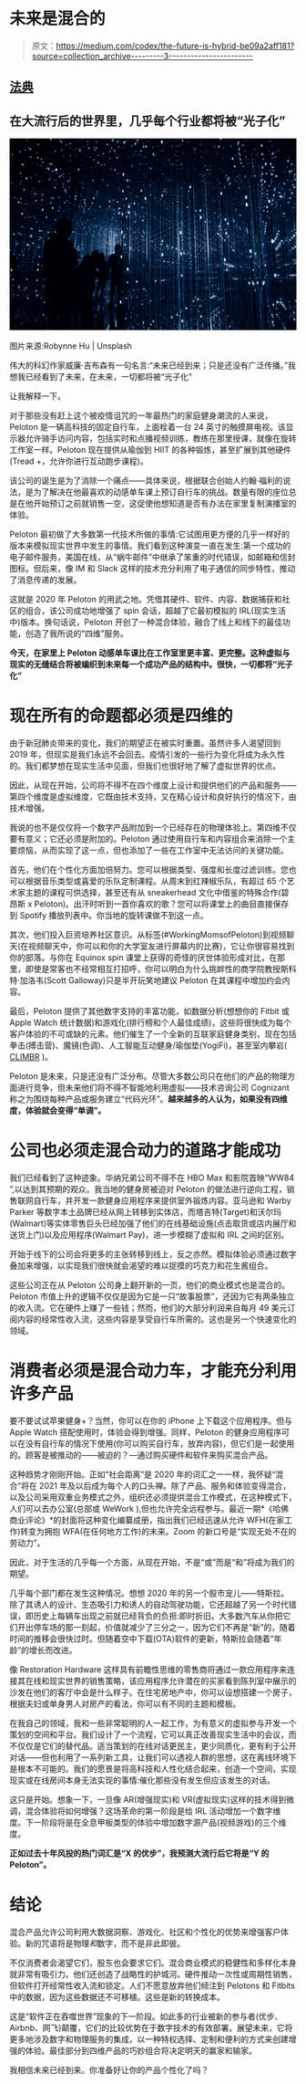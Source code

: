 # 未来是混合的

> 原文：<https://medium.com/codex/the-future-is-hybrid-be09a2aff181?source=collection_archive---------3----------------------->

## [法典](http://medium.com/codex)

## **在大流行后的世界里，几乎每个行业都将被“光子化”**

![](img/2a5924ab3ac56abcad604a14eeb0f198.png)

图片来源:Robynne Hu | Unsplash

伟大的科幻作家威廉·吉布森有一句名言:“未来已经到来；只是还没有广泛传播。”我想我已经看到了未来，在未来，一切都将被“光子化”

让我解释一下。

对于那些没有赶上这个被疫情诅咒的一年最热门的家庭健身潮流的人来说，Peloton 是一辆高科技的固定自行车，上面栓着一台 24 英寸的触摸屏电视。该显示器允许骑手访问内容，包括实时和点播视频训练，教练在那里授课，就像在旋转工作室一样。Peloton 现在提供从瑜伽到 HIIT 的各种锻炼，甚至扩展到其他硬件(Tread +，允许你进行互动跑步课程)。

该公司的诞生是为了消除一个痛点——具体来说，根据联合创始人约翰·福利的说法，是为了解决在他最喜欢的动感单车课上预订自行车的挑战。数量有限的座位总是在他开始预订之前就销售一空，这促使他想知道是否有办法在家里复制演播室的体验。

Peloton 最初做了大多数第一代技术所做的事情:它试图用更方便的几乎一样好的版本来模拟现实世界中发生的事情。我们看到这种演变一直在发生:第一个成功的电子邮件服务，美国在线，从“蜗牛邮件”中继承了笨重的时代错误，如邮箱和信封图标。但后来，像 IM 和 Slack 这样的技术充分利用了电子通信的同步特性，推动了消息传递的发展。

这就是 2020 年 Peloton 的用武之地。凭借其硬件、软件、内容、数据捕获和社区的组合，该公司成功地增强了 spin 会话，超越了它最初模拟的 IRL(现实生活中)版本。换句话说，Peloton 开创了一种混合体验，融合了线上和线下的最佳功能，创造了我所说的“四维”服务。

**今天，在家里上 Peloton 动感单车课比在工作室里更丰富、更完整。这种虚拟与现实的无缝结合将被编织到未来每一个成功产品的结构中。很快，一切都将“光子化”**

# 现在所有的命题都必须是四维的

由于新冠肺炎带来的变化，我们的期望正在被实时重置。虽然许多人渴望回到 2019 年，但现实是我们永远不会回去。疫情引发的一些行为变化将成为永久性的。我们都梦想在现实生活中见面，但我们也很好地了解了虚拟世界的优点。

因此，从现在开始，公司将不得不在四个维度上设计和提供他们的产品和服务——第四个维度是虚拟维度，它既由技术支持，又在精心设计和良好执行的情况下，由技术增强。

我说的也不是仅仅将一个数字产品附加到一个已经存在的物理体验上。第四维不仅要有意义；它还必须是附加的。Peloton 通过使用自行车和内容组合来消除一个主要烦恼，从而实现了这一点，但也添加了一些在工作室中无法访问的关键功能。

首先，他们在个性化方面加倍努力。您可以根据类型、强度和长度过滤训练。您也可以根据音乐类型或喜爱的乐队定制课程。从周末到红辣椒乐队，有超过 65 个艺术家主题的课程可供选择，甚至还有从 sneakerhead 文化中借鉴的特殊合作(碧昂斯 x Peloton)。出汗时听到一首你喜欢的歌？您可以将课堂上的曲目直接保存到 Spotify 播放列表中。你当地的旋转课做不到这一点。

其次，他们投入巨资培养社区意识。从标签(#WorkingMomsofPeloton)到视频聊天(在视频聊天中，你可以和你的大学室友进行屏幕内的比赛)，它让你很容易找到你的部落。与你在 Equinox spin 课堂上获得的奇怪的厌世体验形成对比，在那里，即使是常客也不经常相互打招呼，你可以明白为什么挑衅性的商学院教授斯科特·加洛韦(Scott Galloway)只是半开玩笑地建议 Peloton 在其课程中增加约会内容。

最后，Peloton 提供了其他数字支持的丰富功能，如数据分析(想想你的 Fitbit 或 Apple Watch 统计数据)和游戏化(排行榜和个人最佳成绩)，这些将很快成为每个客户体验的不可或缺的元素。他们催生了一个全新的互联家庭健身类别，现在包括拳击(搏击营)、魔镜(色调)、人工智能互动健身/瑜伽垫(YogiFi)，甚至室内攀岩( [CLIMBR](https://www.indiegogo.com/projects/clmbr-the-most-efficient-cardio-strength-machine#/) )。

Peloton 是未来，只是还没有广泛分布。尽管大多数公司只在他们的产品的物理方面进行竞争，但未来他们将不得不智能地利用虚拟——技术咨询公司 Cognizant 称之为围绕每种产品或服务建立“代码光环”。**越来越多的人认为，如果没有四维度，体验就会变得“单调”。**

# 公司也必须走混合动力的道路才能成功

我们已经看到了这种迹象。华纳兄弟公司不得不在 HBO Max 和影院首映“WW84 ”,以达到其预期的观众。我当地的健身房被迫对 Peloton 的做法进行逆向工程，销售联网自行车，并开发一款健身应用程序来提供室外锻炼内容。亚马逊和 Warby Parker 等数字本土品牌已经从网上转移到实体店，而塔吉特(Target)和沃尔玛(Walmart)等实体零售巨头已经加强了他们的在线基础设施(点击取货或店内展厅和送货上门)以及应用程序(Walmart Pay)，进一步模糊了虚拟和 IRL 之间的区别。

开始于线下的公司会将更多的主张转移到线上，反之亦然。模拟体验必须通过数字叠加来增强，以实现我们很快就会渴望的难以捉摸的巧克力和花生酱组合。

这些公司正在从 Peloton 公司身上翻开新的一页，他们的商业模式也是混合的。Peloton 市值上升的逻辑不仅仅是因为它是一只“故事股票”，还因为它有两条独立的收入流。它在硬件上赚了一些钱；然而，他们的大部分利润来自每月 49 美元订阅内容的经常性收入流，这些内容是享受自行车所需的。这也是另一个快速变化的领域。

# 消费者必须是混合动力车，才能充分利用许多产品

要不要试试苹果健身+？当然，你可以在你的 iPhone 上下载这个应用程序。但与 Apple Watch 搭配使用时，体验会得到增强。同样，Peloton 的健身应用程序可以在没有自行车的情况下使用(你可以购买自行车，放弃内容)，但它们是一起使用的。顾客是被推动的——被迫的？—通过购买硬件和软件来购买混合产品。

这种趋势才刚刚开始。正如“社会距离”是 2020 年的词汇之一一样，我怀疑“混合”将在 2021 年及以后成为每个人的口头禅。除了产品、服务和体验变得混合，以及公司采用双重业务模式之外，组织还必须提供混合工作模式，在这种模式下，人们可以去办公室(总部或 WeWork ),但也允许完全远程参与。最近一期*《哈佛商业评论》*的封面将这种变化编纂成册，指出我们已经迅速从允许 WFH(在家工作)转变为拥抱 WFA(在任何地方工作)的未来。Zoom 的新口号是“实现无处不在的劳动力”。

因此，对于生活的几乎每一个方面，从现在开始，不是“或”而是“和”将成为我们的期望。

几乎每个部门都在发生这种情况。想想 2020 年的另一个股市宠儿——特斯拉。除了其诱人的设计、生态吸引力和诱人的自动驾驶功能，它还超越了另一个时代错误，即历史上每辆车出现之前就已经背负的负担:即时折旧。大多数汽车从你把它们开出停车场的那一刻起，价值就减少了三分之一，因为它们不再是“新”的，随着时间的推移会很快过时。但随着空中下载(OTA)软件的更新，特斯拉会随着“年龄”的增长而改进。

像 Restoration Hardware 这样具有前瞻性思维的零售商将通过一款应用程序来连接其在线和现实世界的销售策略，该应用程序允许潜在的买家看到陈列室中展示的沙发在他们的客厅中会是什么样子。在住宅房地产中，你可以设想搭建一个房子，根据夫妇或单身男人对房产的看法，你可以有不同的主题和模板。

在我自己的领域，我和一些非常聪明的人一起工作，为有意义的虚拟参与开发一个策划的空间和平台。我们设计了一个流程，它可以真正改善现实生活中的会议，而不仅仅是它们的替代品。适当策划的在线对话更民主，更少同质化，更有利于公开对话——但也利用了一系列新工具，让我们可以透视人群的思想，这在离线环境下是根本不可能的。我们的愿景是将高科技和人性化结合起来，创造一个空间，实现现实或在线房间本身无法实现的事情:催化那些没有发生但应该发生的对话。

这只是开始。想象一下，一旦像 AR(增强现实)和 VR(虚拟现实)这样的技术得到微调，混合体验将如何增强？这场革命的第一阶段是给 IRL 活动增加一个数字维度。下一阶段将是在全息甲板类型的体验中增加数字源产品(视频游戏)的三个维度。

**正如过去十年风投的热门词汇是“X 的优步”，我预测大流行后它将是“Y 的 Peloton”。**

# 结论

混合产品允许公司利用大数据洞察、游戏化、社区和个性化的优势来增强客户体验。新的咒语将是物理*和*数字，而不是非此即彼。

不仅消费者会渴望它们，股东也会要求它们。混合商业模式的稳健性和多样化本身就非常有吸引力。他们还创造了战略性的护城河。硬件推动一次性或周期性销售，但软件打开经常性收入流和锁定。人们不愿意放弃他们倾注到 Pelotons 和 Fitbits 中的数据，因为这些数据还不可移植。这些是新的转换成本。

这是“软件正在吞噬世界”现象的下一阶段。如此多的行业被新的参与者(优步、Airbnb、网飞)颠覆，它们的比较优势在于数字技术的有效部署。展望未来，它将更多地涉及数字和物理服务的集成，以一种特权选择、定制和便利的方式来创建增强的体验。最佳部分到四维产品的巧妙组合将决定明天的赢家和输家。

我相信未来已经到来。你准备好让你的产品个性化了吗？